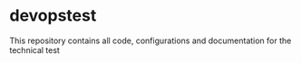 # devopstest
This repository contains all code, configurations and documentation for the technical test
